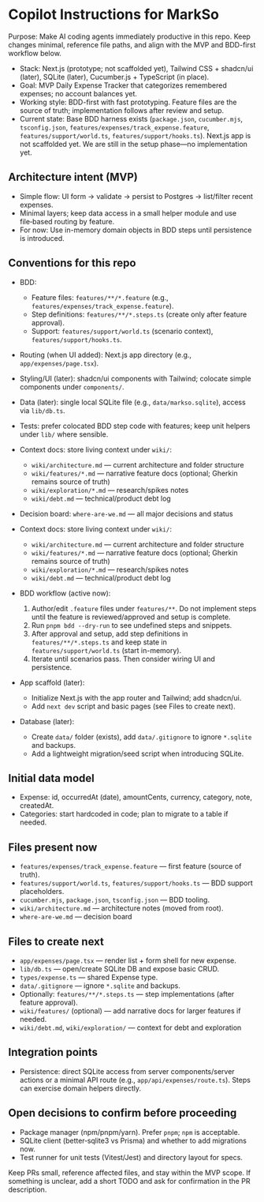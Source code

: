 # Copilot Instructions for MarkSo

Purpose: Make AI coding agents immediately productive in this repo. Keep changes minimal, reference file paths, and align with the MVP and BDD-first workflow below.

- Stack: Next.js (prototype; not scaffolded yet), Tailwind CSS + shadcn/ui (later), SQLite (later), Cucumber.js + TypeScript (in place).
- Goal: MVP Daily Expense Tracker that categorizes remembered expenses; no account balances yet.
- Working style: BDD-first with fast prototyping. Feature files are the source of truth; implementation follows after review and setup.
- Current state: Base BDD harness exists (`package.json`, `cucumber.mjs`, `tsconfig.json`, `features/expenses/track_expense.feature`, `features/support/world.ts`, `features/support/hooks.ts`). Next.js app is not scaffolded yet. We are still in the setup phase—no implementation yet.

## Architecture intent (MVP)
- Simple flow: UI form -> validate -> persist to Postgres -> list/filter recent expenses.
- Minimal layers; keep data access in a small helper module and use file‑based routing by feature.
- For now: Use in-memory domain objects in BDD steps until persistence is introduced.

## Conventions for this repo
- BDD:
	- Feature files: `features/**/*.feature` (e.g., `features/expenses/track_expense.feature`).
	- Step definitions: `features/**/*.steps.ts` (create only after feature approval).
	- Support: `features/support/world.ts` (scenario context), `features/support/hooks.ts`.
- Routing (when UI added): Next.js app directory (e.g., `app/expenses/page.tsx`).
- Styling/UI (later): shadcn/ui components with Tailwind; colocate simple components under `components/`.
- Data (later): single local SQLite file (e.g., `data/markso.sqlite`), access via `lib/db.ts`.
- Tests: prefer colocated BDD step code with features; keep unit helpers under `lib/` where sensible.
 - Context docs: store living context under `wiki/`:
	 - `wiki/architecture.md` — current architecture and folder structure
	 - `wiki/features/*.md` — narrative feature docs (optional; Gherkin remains source of truth)
	 - `wiki/exploration/*.md` — research/spikes notes
	 - `wiki/debt.md` — technical/product debt log
 - Decision board: `where-are-we.md` — all major decisions and status
 - Context docs: store living context under `wiki/`:
	 - `wiki/architecture.md` — current architecture and folder structure
	 - `wiki/features/*.md` — narrative feature docs (optional; Gherkin remains source of truth)
	 - `wiki/exploration/*.md` — research/spikes notes
	 - `wiki/debt.md` — technical/product debt log

- BDD workflow (active now):
	1. Author/edit `.feature` files under `features/**`. Do not implement steps until the feature is reviewed/approved and setup is complete.
	2. Run `pnpm bdd --dry-run` to see undefined steps and snippets.
	3. After approval and setup, add step definitions in `features/**/*.steps.ts` and keep state in `features/support/world.ts` (start in-memory).
	4. Iterate until scenarios pass. Then consider wiring UI and persistence.
- App scaffold (later):
	- Initialize Next.js with the app router and Tailwind; add shadcn/ui.
	- Add `next dev` script and basic pages (see Files to create next).
- Database (later):
	- Create `data/` folder (exists), add `data/.gitignore` to ignore `*.sqlite` and backups.
	- Add a lightweight migration/seed script when introducing SQLite.

## Initial data model
- Expense: id, occurredAt (date), amountCents, currency, category, note, createdAt.
- Categories: start hardcoded in code; plan to migrate to a table if needed.

## Files present now
- `features/expenses/track_expense.feature` — first feature (source of truth).
- `features/support/world.ts`, `features/support/hooks.ts` — BDD support placeholders.
- `cucumber.mjs`, `package.json`, `tsconfig.json` — BDD tooling.
 - `wiki/architecture.md` — architecture notes (moved from root).
 - `where-are-we.md` — decision board

## Files to create next
- `app/expenses/page.tsx` — render list + form shell for new expense.
- `lib/db.ts` — open/create SQLite DB and expose basic CRUD.
- `types/expense.ts` — shared Expense type.
- `data/.gitignore` — ignore `*.sqlite` and backups.
- Optionally: `features/**/*.steps.ts` — step implementations (after feature approval).
 - `wiki/features/` (optional) — add narrative docs for larger features if needed.
 - `wiki/debt.md`, `wiki/exploration/` — context for debt and exploration

## Integration points
- Persistence: direct SQLite access from server components/server actions or a minimal API route (e.g., `app/api/expenses/route.ts`). Steps can exercise domain helpers directly.

## Open decisions to confirm before proceeding
- Package manager (npm/pnpm/yarn). Prefer `pnpm`; `npm` is acceptable.
- SQLite client (better‑sqlite3 vs Prisma) and whether to add migrations now.
- Test runner for unit tests (Vitest/Jest) and directory layout for specs.

Keep PRs small, reference affected files, and stay within the MVP scope. If something is unclear, add a short TODO and ask for confirmation in the PR description.
